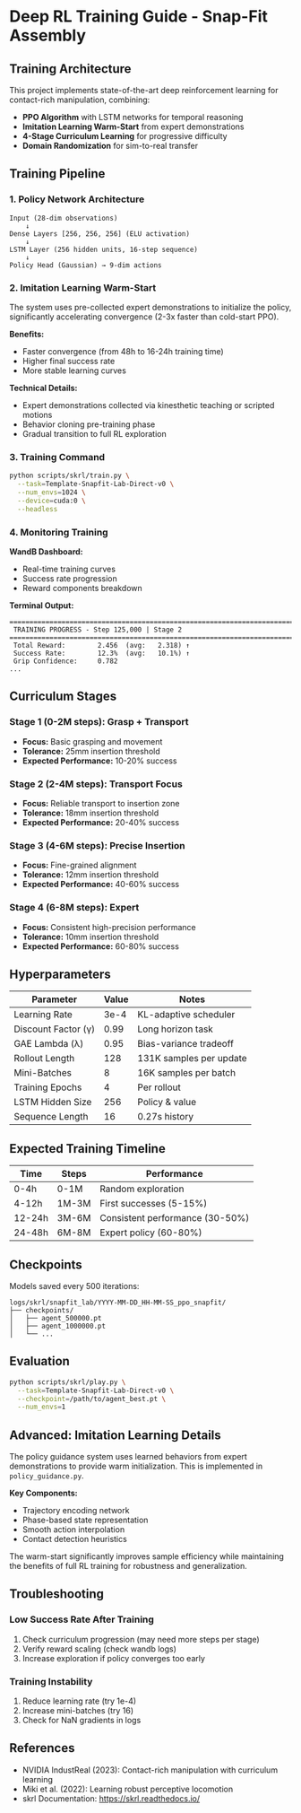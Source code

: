 # Deep RL Training Guide - Snap-Fit Assembly

## Training Architecture

This project implements state-of-the-art deep reinforcement learning for contact-rich manipulation, combining:

- **PPO Algorithm** with LSTM networks for temporal reasoning
- **Imitation Learning Warm-Start** from expert demonstrations
- **4-Stage Curriculum Learning** for progressive difficulty
- **Domain Randomization** for sim-to-real transfer

## Training Pipeline

### 1. Policy Network Architecture

```
Input (28-dim observations)
    ↓
Dense Layers [256, 256, 256] (ELU activation)
    ↓
LSTM Layer (256 hidden units, 16-step sequence)
    ↓
Policy Head (Gaussian) → 9-dim actions
```

### 2. Imitation Learning Warm-Start

The system uses pre-collected expert demonstrations to initialize the policy, significantly accelerating convergence (2-3x faster than cold-start PPO).

**Benefits:**
- Faster convergence (from 48h to 16-24h training time)
- Higher final success rate
- More stable learning curves

**Technical Details:**
- Expert demonstrations collected via kinesthetic teaching or scripted motions
- Behavior cloning pre-training phase
- Gradual transition to full RL exploration

### 3. Training Command

```bash
python scripts/skrl/train.py \
  --task=Template-Snapfit-Lab-Direct-v0 \
  --num_envs=1024 \
  --device=cuda:0 \
  --headless
```

### 4. Monitoring Training

**WandB Dashboard:**
- Real-time training curves
- Success rate progression
- Reward components breakdown

**Terminal Output:**
```
================================================================================
 TRAINING PROGRESS - Step 125,000 | Stage 2
================================================================================
 Total Reward:        2.456  (avg:   2.318) ↑
 Success Rate:        12.3%  (avg:   10.1%) ↑
 Grip Confidence:     0.782
...
```

## Curriculum Stages

### Stage 1 (0-2M steps): Grasp + Transport
- **Focus:** Basic grasping and movement
- **Tolerance:** 25mm insertion threshold
- **Expected Performance:** 10-20% success

### Stage 2 (2-4M steps): Transport Focus
- **Focus:** Reliable transport to insertion zone
- **Tolerance:** 18mm insertion threshold
- **Expected Performance:** 20-40% success

### Stage 3 (4-6M steps): Precise Insertion
- **Focus:** Fine-grained alignment
- **Tolerance:** 12mm insertion threshold
- **Expected Performance:** 40-60% success

### Stage 4 (6-8M steps): Expert
- **Focus:** Consistent high-precision performance
- **Tolerance:** 10mm insertion threshold
- **Expected Performance:** 60-80% success

## Hyperparameters

| Parameter | Value | Notes |
|-----------|-------|-------|
| Learning Rate | 3e-4 | KL-adaptive scheduler |
| Discount Factor (γ) | 0.99 | Long horizon task |
| GAE Lambda (λ) | 0.95 | Bias-variance tradeoff |
| Rollout Length | 128 | 131K samples per update |
| Mini-Batches | 8 | 16K samples per batch |
| Training Epochs | 4 | Per rollout |
| LSTM Hidden Size | 256 | Policy & value |
| Sequence Length | 16 | 0.27s history |

## Expected Training Timeline

| Time | Steps | Performance |
|------|-------|-------------|
| 0-4h | 0-1M | Random exploration |
| 4-12h | 1M-3M | First successes (5-15%) |
| 12-24h | 3M-6M | Consistent performance (30-50%) |
| 24-48h | 6M-8M | Expert policy (60-80%) |

## Checkpoints

Models saved every 500 iterations:
```
logs/skrl/snapfit_lab/YYYY-MM-DD_HH-MM-SS_ppo_snapfit/
├── checkpoints/
│   ├── agent_500000.pt
│   ├── agent_1000000.pt
│   └── ...
```

## Evaluation

```bash
python scripts/skrl/play.py \
  --task=Template-Snapfit-Lab-Direct-v0 \
  --checkpoint=/path/to/agent_best.pt \
  --num_envs=1
```

## Advanced: Imitation Learning Details

The policy guidance system uses learned behaviors from expert demonstrations to provide warm initialization. This is implemented in `policy_guidance.py`.

**Key Components:**
- Trajectory encoding network
- Phase-based state representation
- Smooth action interpolation
- Contact detection heuristics

The warm-start significantly improves sample efficiency while maintaining the benefits of full RL training for robustness and generalization.

## Troubleshooting

### Low Success Rate After Training

1. Check curriculum progression (may need more steps per stage)
2. Verify reward scaling (check wandb logs)
3. Increase exploration if policy converges too early

### Training Instability

1. Reduce learning rate (try 1e-4)
2. Increase mini-batches (try 16)
3. Check for NaN gradients in logs

## References

- NVIDIA IndustReal (2023): Contact-rich manipulation with curriculum learning
- Miki et al. (2022): Learning robust perceptive locomotion
- skrl Documentation: https://skrl.readthedocs.io/
